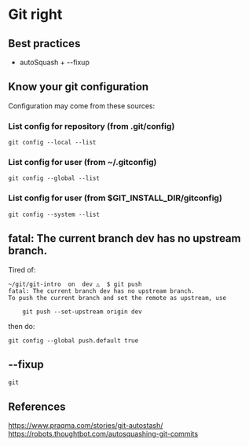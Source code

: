 # Git right

## Best practices
- autoSquash + --fixup

## Know your git configuration

Configuration may come from these sources:

### List config for repository (from .git/config)
```
git config --local --list 
```
### List config for user (from ~/.gitconfig)
```
git config --global --list
```
### List config for user (from $GIT_INSTALL_DIR/gitconfig)
```
git config --system --list
```

## fatal: The current branch dev has no upstream branch.

Tired of:

```
~/git/git-intro  on  dev △  $ git push
fatal: The current branch dev has no upstream branch.
To push the current branch and set the remote as upstream, use

    git push --set-upstream origin dev
```

then do: 

```
git config --global push.default true

```
## --fixup

```
git
```

## References
https://www.praqma.com/stories/git-autostash/
https://robots.thoughtbot.com/autosquashing-git-commits
